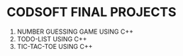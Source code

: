 # CODSOFT FINAL PROJECTS 
1. NUMBER GUESSING GAME USING C++
2. TODO-LIST USING C++
3. TIC-TAC-TOE USING C++
